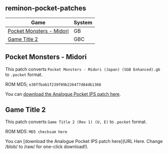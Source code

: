 ## reminon-pocket-patches

Game | System
--- | ---
[Pocket Monsters - Midori](#Pocket-Monsters-Midori) | GB
[Game Title 2](#game-title-2) | GBC

## Pocket Monsters - Midori

This patch converts `Pocket Monsters - Midori (Japan) (SGB Enhanced).gb` to `.pocket` format.

ROM MD5; `e30ffbab1f239f09b226477d84db1368`

You can [download the Analogue Pocket IPS patch here](https://github.com/reminon/reminon-pocket-patches/raw/main/Pocket%20Monsters%20-%20Midori%20(Japan)%20(SGB%20Enhanced).ips).

## Game Title 2

This patch converts `Game Title 2 (Rev 1) (U, E)` to `.pocket` format.

ROM MD5: `MD5 checksum here`

You can [download the Analogue Pocket IPS patch here](URL Here. Change /blob/ to /raw/ for one-click download!).
